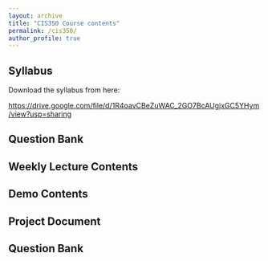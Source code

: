 ```yaml
---
layout: archive
title: "CIS350 Course contents"
permalink: /cis350/
author_profile: true
---
```


## Syllabus

Download the syllabus from here:

https://drive.google.com/file/d/1R4oavCBeZuWAC_2GO7BcAUgjxGC5YHym/view?usp=sharing

## Question Bank

## Weekly Lecture Contents

## Demo Contents

## Project Document

## Question Bank